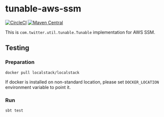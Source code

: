 # tunable-aws-ssm

[![CircleCI](https://circleci.com/gh/CyberAgent/tunable-aws-ssm.svg?style=svg)](https://circleci.com/gh/CyberAgent/tunable-aws-ssm)
[![Maven Central](https://maven-badges.herokuapp.com/maven-central/io.github.CyberAgent/tunable-aws-ssm_2.12/badge.svg)](https://maven-badges.herokuapp.com/maven-central/io.github.CyberAgent/tunable-aws-ssm_2.12)

This is `com.twitter.util.tunable.Tunable` implementation for AWS SSM.


## Testing

### Preparation

    docker pull localstack/localstack

If docker is installed on non-standard location, please set `DOCKER_LOCATION` environment variable to point it.

### Run

    sbt test
